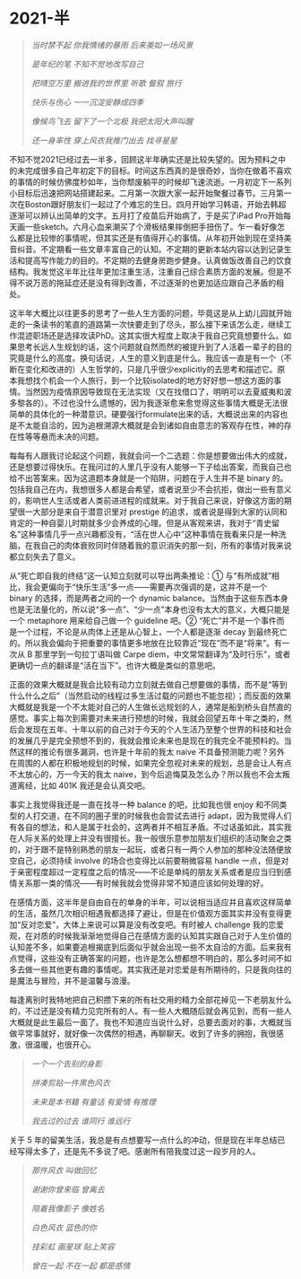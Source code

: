 # 2021-半


> *当时禁不起 你我情绪的暴雨 后来美如一场风景*
>
> *是年纪的笔 不知不觉地改写自己*
>
> *把晴空万里 搬进我的世界里 听歌 餐叙 旅行*
>
> *快乐与伤心 一一沉淀安静成四季*
>
> *像候鸟飞去 留下了一个北极 我把太阳大声叫醒*
>
> *还一身率性 穿上风衣我推门出去 找寻星星*

不知不觉2021已经过去一半多，回顾这半年确实还是比较失望的。因为预料之中的未完成很多自己年初定下的目标。时间这东西真的是很奇妙，当你在做着不喜欢的事情的时候仿佛度秒如年，当你颓废躺平的时候却飞速流逝。一月初定下一系列小目标后迅速把网站搭建起来。二月第一次跟大家一起开始聚餐过春节。三月第一次在Boston跟好朋友们一起过了个难忘的生日。四月开始学习韩语，开始去韩超逐渐可以辨认出简单的文字。五月打了疫苗后开始病了，于是买了iPad Pro开始每天画一些sketch。六月心血来潮买了个滑板结果摔倒把手扭伤了。乍一看好像怎么都是比较惨的事情呢，但其实还是有值得开心的事情。从年初开始到现在坚持美音纠音。不定期看一些文章丰富自己的认知。不定期的更新本站内容以达到记录生活和提高写作能力的目的。不定期的去健身房跑步健身。认真做饭改善自己的饮食结构。我发觉这半年比往年更加注重生活，注重自己综合素质方面的发展。但是不得不说万恶的拖延症还是没有得到改善，不过逐渐的也更加适应跟自己矛盾的相处。

这半年大概比以往更多的思考了一些人生方面的问题，毕竟这是从上幼儿园就开始走的一条读书的笔直的道路第一次快要走到了尽头，那么接下来该怎么走，继续工作混迹职场还是选择攻读PhD。这其实很大程度上取决于我自己究竟想要什么。如果思考长远人生规划的话，这个问题就自然而然的被提升到了人活着一辈子的目的究竟是什么的高度。换句话说，人生的意义到底是什么。我应该一直是有一个（不断在变化和改进的）人生哲学的，只是几乎很少explicitly的去思考和描述它。原本我想找个机会一个人旅行，到一个比较isolated的地方好好想一想这方面的事情。当然因为疫情原因导致现在无法实现（又在找借口了，明明可以去夏威夷和波多黎各的）。不过也没什么遗憾的，因为我逐渐愈来愈觉得这些事情大概是无法很简单的具体化的一种潜意识。硬要强行formulate出来的话，大概说出来的内容也是不太能自洽的，因为追根溯源大概就是会到诸如自由意志的客观存在性，神的存在性等等悬而未决的问题。

每每有人跟我讨论起这个问题，我就会问一个二选题：你是想要做出伟大的成就，还是想要过得快乐。在我问过的人里几乎没有人能够一下子给出答案，而我自己也给不出答案来。因为这道题本身就是一个陷阱，问题在于人生并不是 binary 的。包括我自己在内，我想很多人都是会希望，或者说至少不会抗拒，做出一些有意义的，影响世人生活或者人类前进进程的成就来。对于我自己来说，好像这方面的期望很一大部分是来自于潜意识里对 prestige 的追求，或者说是得到大家的认同和肯定的一种自婴儿时期就多少会养成的心理。但是从客观来讲，我对于“青史留名”这种事情几乎一点兴趣都没有，“活在世人心中”这种事情在我看来只是一种洗脑，在我自己的肉体衰败同时伴随着我的意识消失的那一刻，所有的事情对我来说都立刻失去了意义。

从“死亡即自我的终结”这一认知立刻就可以导出两条推论：① 与“有所成就”相比，我会更偏向于“快乐生活”多一点——需要再次强调的是，这并不是一个 binary 的选择，而是两者之间的一个 dynamic balance。当然由于这些东西本身也是无法量化的，所以说“多一点”、“少一点”本身也没有太大的意义，大概只能是一个 metaphore 用来给自己做一个 guideline 吧。② “死亡”并不是一个事件而是一个过程，不论是从肉体上还是从心智上，一个人都是逐渐 decay 到最终死亡的。所以我会偏向于把重要的事情更多地放在比较靠近“现在”而不是“将来”。有一次从 B 那里学到一句拉丁语叫做 Carpe diem，中文常常翻译为“及时行乐”，或者更确切一点的翻译是“活在当下”。也许大概是类似的意思吧。

正面的效果大概就是我会比较有动力立刻就去做自己想要做的事情，而不是“等到什么什么之后”（当然启动的线程过多生活过载的问题也不能忽视）；而反面的效果大概就是我是一个不太能对自己的人生做长远规划的人，通常是船到桥头自然直的感觉。事实上每次到需要对未来进行预想的时候，我就会回望五年十年之类的，然后会发现在五年、十年以前的自己对于今天的个人生活乃至整个世界的科技和社会的发展几乎是完全预想不到的，我就会推论未来也是现在的我完全不能预料的。当然这样的推论有很多漏洞，也许是十年前的我太 naive 不具备预测能力呢？另外在周围的人都在积极地规划的时候，如果完全忽视对未来的规划，总是会让人有点不太放心的，万一今天的我太 naive，到今后追悔莫及怎么办？所以我也不会太叛道离经，比如 401K 我还是会认真交吧。

事实上我觉得我还是一直在找寻一种 balance 的吧，比如我也很 enjoy 和不同类型的人打交道，在不同的圈子里的时候我也会尝试去进行 adapt，因为我觉得人们有各自的想法，和人是属于社会的，这两者并不相互矛盾。不过话虽如此，其实我在人际关系的处理上并没有很擅长。我一般很乐意参加朋友们组织的活动聚会之类的，对于跟不是特别熟悉的朋友一起玩，或者只有一两个人参加的那种没法随便放空自己，必须持续 involve 的场合也变得比以前要稍微容易 handle 一点，但是对于亲密程度超过一定程度之后的情况——不论是单纯的朋友关系或者是应当归到感情关系那一类的情况——有时候我就会觉得非常不知道应该如何处理的好。

在感情方面，这半年是自由自在的单身的半年，可以说相当适应并且喜欢这样简单的生活，虽然几次相识相遇我都选择了避让，但是在价值观方面其实并没有变得更加“反对恋爱”，大体上来说可以算是没有改变吧。有时被人 challenge 我的恋爱观，在对质的时候我渐渐地觉得自己在感情方面的认知其实跟自己对于人生价值的认知差不多，如果要追根揭底到后面似乎就会出现一些不太自洽的方面。后来我有点觉得，这些没有正确答案的问题，也许是怎么想都想不明白的，那么多时间不如多去做一些其他更有趣的事情呢。其实我还是对恋爱是有所期待的，只是我向往的是魔法与冒险，并不是温馨与浪漫。

每逢离别时我特地把自己积攒下来的所有社交用的精力全部花掉见一下老朋友什么的，不过还是没有精力见完所有的人。有一些人大概随后就会再见到，而有一些人大概就是此生最后一面了。我也不知道应当说什么好，总要去面对的事，大概就当做平常事就好，就好像一次偶然的相遇，再聊聊天。收到了许多的拥抱，我很感激，很温暖，也很开心。

> *一个一个告别的身影*
>
> *拼凑剪贴一件黑色风衣*
>
> *未来是本书籍 有童话 有爱情 有推理*
>
> *我去过的过去 谁同行 谁远行*

关于 5 年的留美生活，我总是有点想要写一点什么的冲动，但是现在半年总结已经写得太多了，还是先不多说了吧。感谢所有陪我度过这一段岁月的人。

> *那件风衣 叫做回忆*
>
> *谢谢你曾来临 曾离去*
>
> *陪着我像影子 像姓名*
>
> *白色风衣 蓝色的你*
>
> *挂彩虹 画星球 贴上笑容*
>
> *曾在一起 不在一起 都是感情*

